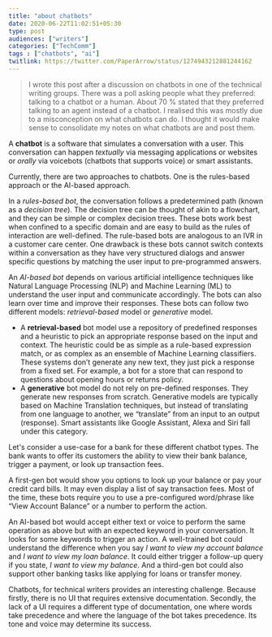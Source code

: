 ```yaml
---
title: "about chatbots"
date: 2020-06-22T11:02:51+05:30
type: post
audiences: ["writers"]
categories: ["TechComm"]
tags : ["chatbots", "ai"]
twitlink: https://twitter.com/PaperArrow/status/1274943212881244162
---
```



> I wrote this post after a discussion on chatbots in one of the technical writing groups.  There was a poll asking people what they preferred: talking to a chatbot or a human. About 70 % stated that they preferred talking to an agent instead of a chatbot. I realised this was mostly due to a misconception on what chatbots can do. I thought it would make sense to consolidate my notes on what chatbots are and post them.

A **chatbot** is a software that simulates a conversation with a user. This conversation can happen  _textually_ via messaging applications or websites or _orally_ via voicebots (chatbots that supports voice) or smart assistants.

Currently, there are two approaches to chatbots. One is the rules-based approach or the AI-based approach.

In a _rules-based bot_, the conversation follows a predetermined path (known as a _decision tree_). The decision tree can be thought of akin to a flowchart, and they can be simple or complex decision trees. These bots work best when confined to a specific domain and are easy to build as the rules of interaction are well-defined. The rule-based bots are analogous to an IVR in a customer care center. One drawback is these bots cannot switch contexts within a conversation as they have very structured dialogs and answer specific questions by matching the user input to pre-programmed answers.

An _AI-based bot_ depends on various artificial intelligence techniques like Natural Language Processing (NLP) and Machine Learning (ML) to understand the user input and communicate accordingly. The bots can also learn over time and improve their responses. These bots can follow two different models: _retrieval-based_ model or _generative_ model.

* A **retrieval-based** bot model use a repository of predefined responses and a heuristic to pick an appropriate response based on the input and context. The heuristic could be as simple as a rule-based expression match, or as complex as an ensemble of Machine Learning classifiers. These systems don’t generate any new text, they just pick a response from a fixed set. For example, a bot for a store that can respond to questions about opening hours or returns policy.
* A **generative** bot model do not rely on pre-defined responses. They generate new responses from scratch. Generative models are typically based on Machine Translation techniques, but instead of translating from one language to another, we “translate” from an input to an output (response). Smart assistants like Google Assistant, Alexa and Siri fall under this category.



Let's consider a use-case for a bank for these different chatbot types. The bank wants to offer its customers the ability to view their bank balance, trigger a payment, or look up transaction fees.

A first-gen bot would show you options to look up your balance or pay your credit card bills. It may even display a list of say transaction fees. Most of the time, these bots require you to use a pre-configured word/phrase like “View Account Balance” or a number to perform the action.

An AI-based bot would accept either text or voice to perform the same operation as above but with an expected keyword in your conversation. It looks for some keywords to trigger an action. A well-trained bot could understand the difference when you say _I want to view my account balance_ and _I want to view my loan balance_. It could either trigger a follow-up query if you state, _I want to view my balance_. And a third-gen bot could also support other banking tasks like applying for loans or transfer money.

Chatbots, for technical writers provides an interesting challenge. Because firstly, there is no UI that requires extensive documentation. Secondly, the lack of a UI requires a different type of documentation, one where words take precedence and where the language of the bot takes precedence. Its tone and voice may determine its success. 


